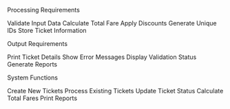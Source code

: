 Processing Requirements

Validate Input Data
Calculate Total Fare
Apply Discounts
Generate Unique IDs
Store Ticket Information


Output Requirements

Print Ticket Details
Show Error Messages
Display Validation Status
Generate Reports


System Functions

Create New Tickets
Process Existing Tickets
Update Ticket Status
Calculate Total Fares
Print Reports